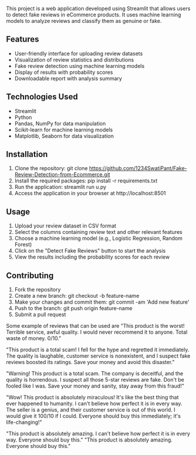 This project is a web application developed using Streamlit that allows users to detect fake reviews in eCommerce products. It uses machine learning models to analyze reviews and classify them as genuine or fake.

## Features
- User-friendly interface for uploading review datasets
- Visualization of review statistics and distributions
- Fake review detection using machine learning models
- Display of results with probability scores
- Downloadable report with analysis summary

## Technologies Used
- Streamlit
- Python
- Pandas, NumPy for data manipulation
- Scikit-learn for machine learning models
- Matplotlib, Seaborn for data visualization

## Installation
1. Clone the repository: git clone https://github.com/1234SwatiPant/Fake-Review-Detection-from-Ecommerce.git
2. Install the required packages: pip install -r requirements.txt
3. Run the application: streamlit run u.py
4. Access the application in your browser at http://localhost:8501

## Usage
1. Upload your review dataset in CSV format
2. Select the columns containing review text and other relevant features
3. Choose a machine learning model (e.g., Logistic Regression, Random Forest)
4. Click on the "Detect Fake Reviews" button to start the analysis
5. View the results including the probability scores for each review

## Contributing
1. Fork the repository
2. Create a new branch: git checkout -b feature-name
3. Make your changes and commit them: git commit -am 'Add new feature'
4. Push to the branch: git push origin feature-name
5. Submit a pull request

Some example of reviews that can be used are
"This product is the worst! Terrible service, awful quality. I would never recommend it to anyone. Total waste of money. 0/10."

"This product is a total scam! I fell for the hype and regretted it immediately. The quality is laughable, customer service is nonexistent, and I suspect fake reviews boosted its ratings. Save your money and avoid this disaster."

"Warning! This product is a total scam. The company is deceitful, and the quality is horrendous. I suspect all those 5-star reviews are fake. Don't be fooled like I was. Save your money and sanity, stay away from this fraud!"

"Wow! This product is absolutely miraculous! It's like the best thing that ever happened to humanity. I can't believe how perfect it is in every way. The seller is a genius, and their customer service is out of this world. I would give it 100/10 if I could. Everyone should buy this immediately; it's life-changing!"

"This product is absolutely amazing. I can't believe how perfect it is in every way. Everyone should buy this."
"This product is absolutely amazing. Everyone should buy this."
